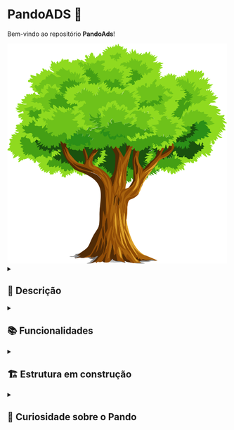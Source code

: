 # PandoADS 🌳

Bem-vindo ao repositório **PandoAds**!

<img src="./images/tree-2027899_1280.webp" style="width:500px; height:500px"/>

<details>
  <summary><h2>📜 Descrição</h2></summary>

Este é um repositório de arquivos, destinado a guardar apontamentos, resenhas de livros e trabalhos realizados durante o curso de  **Tecnólogo em Análise e Desenvolvimento de Sistemas (ADS)** , pela [Universidade Católica de Brasília](https://ucb.catolica.edu.br/). Assim como a árvore Pando, que cresce e se renova ao longo do tempo, espero que este repositório também se expanda como forma de conhecimento e aprendizado.

</details>

<details>
  <summary><h2>📚 Funcionalidades</h2></summary>

- **Apontamentos**: Notas detalhadas das aulas e estudos que me ajudaram a compreender melhor os tópicos abordados.
- **Resumos**: Compilações concisas dos principais conceitos e práticas, facilitando a revisão e o estudo.
- **Ponderações**: Reflexões pessoais sobre o que aprendi e como posso aplicar esse conhecimento no futuro.
- **Trabalhos**: Projetos e exercícios práticos realizados durante o curso, mostrando a aplicação dos conhecimentos adquiridos.

</details>

<details>
  <summary><h2> 🏗️ Estrutura em construção</h2></summary>

  <details> <!-- Pasta mãe inicia -->
    <summary> <h3><strong> /TrilhaAds </strong></h3></summary>

   <details> <!-- Pasta do primeiro período -->
      <summary> <h3><strong> /Periodo_1 </strong></h3></summary>

   <details> <!-- Pasta de disciplina: Engenharia de Software e Requisitos -->
        <summary> <h4><strong> /Engenharia_de_software_e_requisitos </strong></h4></summary>

<details> <!-- Pasta de Unidade 1 -->
          <summary> <h4><strong> /Unidade_1 </strong></h4></summary>

<details> <!-- Pasta de Aulas -->
            <summary> <h4><strong> /Aulas </strong></h4></summary>

<details> <!-- Pasta de Aula 1 -->
              <summary> <h4><strong> /Introducao_a_engenharia_de_software </strong></h4></summary>
            </details>

<details> <!-- Pasta de Aula 2 -->
              <summary> <h4><strong> /Introducao_a_requisitos_de_software </strong></h4></summary>
            </details>

<details> <!-- Pasta de Aula 3 -->
              <summary> <h4><strong> /Engenharia_de_requisitos_de_software </strong></h4></summary>
            </details>


</details>
        </details>
      </details>

<details> <!-- Pasta de disciplina: Planejamento Estratégico -->
        <summary> <h4><strong> /Planejamento_estrategico </strong></h4></summary>

<details> <!-- Pasta de Unidade 1 -->
          <summary> <h4><strong> /Unidade_1 </strong></h4></summary>

 <details> <!-- Pasta de Aulas -->
            <summary> <h4><strong> /Aulas </strong></h4></summary>

<details> <!-- Pasta de Aula 1 -->
        <summary> <h4><strong> /Conceitos_basicos_de_gestao_estrategica </strong></h4></summary>
            </details>

</details>
 </details>
</details>

<details> <!-- Pasta de disciplina: Gestão de TI e Interação Humano-Computador -->
        <summary> <h4><strong> /Gestao_de_ti_e_interacao_humano_computador </strong></h4></summary>

 <details> <!-- Pasta de Unidade 1 -->
          <summary> <h4><strong> /Unidade_1 </strong></h4></summary>

 <details> <!-- Pasta de Aulas -->
            <summary> <h4><strong> /Aulas </strong></h4></summary>

   <details> <!-- Pasta de Aula 1 -->
              <summary> <h4><strong> /Conceitos_e_fundamentos_de_servicos_de_ti </strong></h4></summary>
       </details>

   <details> <!-- Pasta de Aula 2 -->
              <summary> <h4><strong> /Gestao_de_projetos_e_processos </strong></h4></summary>
            </details>

   </details>
        </details>
      </details>

 </details> <!-- Fim pasta primeiro período -->

  </details> <!-- Fim pasta mãe -->

</details>

<details>
  <summary><h2> 🌳 Curiosidade sobre o Pando<h2></summary>

O **Pando** é um dos organismos mais fascinantes e antigos do mundo. Trata-se de uma enorme colônia de álamos tremedores interligados por um único sistema de raízes, cobrindo mais de 40 hectares e pesando cerca de 6.000 toneladas! Apesar de parecer uma floresta comum, todos os troncos fazem parte de um mesmo ser vivo, geneticamente idêntico, que pode ter até 80.000 anos.

[Saiba mais sobre o Pando](https://en.wikipedia.org/wiki/Pando_(tree))

</details>